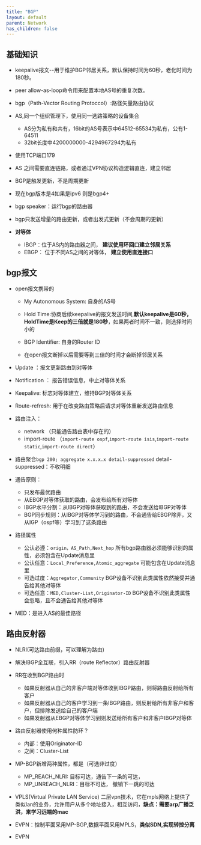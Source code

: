 ```yaml
---
title: "BGP"
layout: default
parent: Network
has_children: false
---
```



## 基础知识

- keepalive报文--用于维护BGP邻居关系，默认保持时间为60秒，老化时间为180秒。

- peer allow-as-loop命令用来配置本地AS号的重复次数。

- bgp（Path-Vector Routing Protoccol）:路径矢量路由协议

- AS,同一个组织管理下，使用同一选路策略的设备集合
    - AS分为私有和共有，16bit的AS号表示中64512-65534为私有，公有1-64511
    - 32bit长度中4200000000-4294967294为私有
- 使用TCP端口179


- AS 之间需要直连链路，或者通过VPN协议构造逻辑直连，建立邻居
- BGP是触发更新，不是周期更新

- 现在bgp版本是4如果是ipv6 则是bgp4+

- bgp speaker：运行bgp的路由器
- bgp只发送增量的路由更新，或者出发式更新（不会周期的更新）


- **对等体**
    - IBGP：位于AS内的路由器之间， **建议使用环回口建立邻居关系**
    - EBGP： 位于不同AS之间的对等体， **建立使用直连接口**


## bgp报文

- open报文携带的
    - My Autonomous System: 自身的AS号
    - Hold Time:协商后续keepalive的报文发送时间,**默认keepalive是60秒，HoldTime是Keep的三倍就是180秒**，如果两者时间不一致，则选择时间小的
    - BGP Identifier: 自身的Router ID

    - 在open报文断掉以后需要等到三倍的时间才会断掉邻居关系

- Update ：报文更新路由到对等体
- Notification ： 报告错误信息，中止对等体关系
- Keepalive: 标志对等体建立，维持BGP对等体关系
- Route-refresh: 用于在改变路由策略后请求对等体重新发送路由信息


- 路由注入：
    - network （只能通告路由表中存在的）
    - import-route （`import-route ospf`,`import-route isis`,`import-route static`,`import-route direct`）

- 路由聚合`bgp 200; aggregate x.x.x.x detail-suppressed` detail-suppressed：不收明细

- 通告原则：
    - 只发布最优路由
    - 从EBGP对等体获取的路由，会发布给所有对等体
    - IBGP水平分割：从IBGP对等体获取到的路由，不会发送给IBGP对等体
    - BGP同步规则：从IBGP对等体学习到的路由，不会通告给EBGP除非，又从IGP（ospf等）学习到了这条路由

- 路径属性
    - 公认必遵：`origin，AS_Path,Next_hop`              所有bgp路由器必须能够识别的属性，必须包含在Update消息里
    - 公认任意：`Local_Preference,Atomic_aggregate`     可能包含在Update消息里
    - 可选过度：`Aggregator,Community`                  BGP设备不识别此类属性依然接受并通告给其他对等体
    - 可选任意：`MED,Cluster-List,Originator-ID`        BGP设备不识别此类属性会忽略，且不会通告给其他对等体

- MED：是进入AS的最佳路径

## 路由反射器

- NLRI(可达路由前缀，可以理解为路由)

- 解决IBGP全互联，引入RR（route Reflector）路由反射器
- RR在收到BGP路由时
    - 如果反射器从自己的非客户端对等体收到IBGP路由，则将路由反射给所有客户
    - 如果反射器从自己的客户学习到一条IBGP路由，则反射给所有非客户和客户，但排除发送给自己的客户端
    - 如果发射器从EBGP对等体学习到则发送给所有客户和非客户IBGP对等体

- 路由反射器使用何种属性防环？
    - 内部：使用Originator-ID
    - 之间：Cluster-List

- MP-BGP新增两种属性，都是（可选非过度）
    - MP_REACH_NLRI: 目标可达，通告下一条的可达，
    - MP_UNREACH_NLRI：目标不可达， 撤销下一跳的可达

- VPLS(Virtual Private LAN Service) 二层vpn技术，它在mpls网络上提供了类似lan的业务，允许用户从多个地址接入，相互访问，**缺点：需要arp广播泛洪，来学习远端的mac**
- EVPN：控制平面采用MP-BGP,数据平面采用MPLS，**类似SDN,实现转控分离** 

- EVPN
